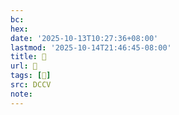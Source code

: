 ```yaml
---
bc:
hex:
date: '2025-10-13T10:27:36+08:00'
lastmod: '2025-10-14T21:46:45-08:00'
title: 􅆗
url: 􅆗
tags: [𨷇]
src: DCCV
note:
---
```


